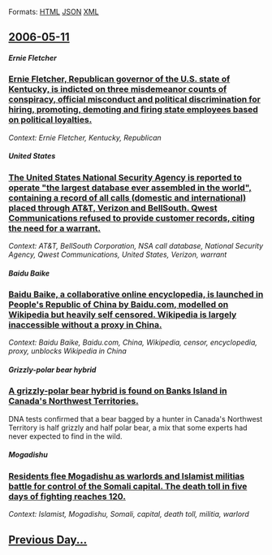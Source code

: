 
Formats: [HTML](2006/05/11/index.html)  [JSON](2006/05/11/index.json)  [XML](2006/05/11/index.xml)  

## [2006-05-11](/news/2006/05/11/index.md)

##### Ernie Fletcher
### [ Ernie Fletcher, Republican governor of the U.S. state of Kentucky, is indicted on three misdemeanor counts of conspiracy, official misconduct and political discrimination for hiring, promoting, demoting and firing state employees based on political loyalties.](/news/2006/05/11/ernie-fletcher-republican-governor-of-the-u-s-state-of-kentucky-is-indicted-on-three-misdemeanor-counts-of-conspiracy-official-miscondu.md)
_Context: Ernie Fletcher, Kentucky, Republican_

##### United States
### [ The United States National Security Agency is reported to operate "the largest database ever assembled in the world", containing a record of all calls (domestic and international) placed through AT&T, Verizon and BellSouth. Qwest Communications refused to provide customer records, citing the need for a warrant. ](/news/2006/05/11/the-united-states-national-security-agency-is-reported-to-operate-the-largest-database-ever-assembled-in-the-world-containing-a-record-o.md)
_Context: AT&T, BellSouth Corporation, NSA call database, National Security Agency, Qwest Communications, United States, Verizon, warrant_

##### Baidu Baike
### [ Baidu Baike, a collaborative online encyclopedia, is launched in People's Republic of China by Baidu.com, modelled on Wikipedia but heavily self censored. Wikipedia is largely inaccessible without a proxy in China. ](/news/2006/05/11/baidu-baike-a-collaborative-online-encyclopedia-is-launched-in-people-s-republic-of-china-by-baidu-com-modelled-on-wikipedia-but-heavily.md)
_Context: Baidu Baike, Baidu.com, China, Wikipedia, censor, encyclopedia, proxy, unblocks Wikipedia in China_

##### Grizzly-polar bear hybrid
### [ A grizzly-polar bear hybrid is found on Banks Island in Canada's Northwest Territories. ](/news/2006/05/11/a-grizzly-polar-bear-hybrid-is-found-on-banks-island-in-canada-s-northwest-territories.md)
DNA tests confirmed that a bear bagged by a hunter in Canada&#39;s Northwest Territory is half grizzly and half polar bear, a mix that some experts had never expected to find in the wild.

##### Mogadishu
### [ Residents flee Mogadishu as warlords and Islamist militias battle for control of the Somali capital. The death toll in five days of fighting reaches 120. ](/news/2006/05/11/residents-flee-mogadishu-as-warlords-and-islamist-militias-battle-for-control-of-the-somali-capital-the-death-toll-in-five-days-of-fightin.md)
_Context: Islamist, Mogadishu, Somali, capital, death toll, militia, warlord_

## [Previous Day...](/news/2006/05/10/index.md)

